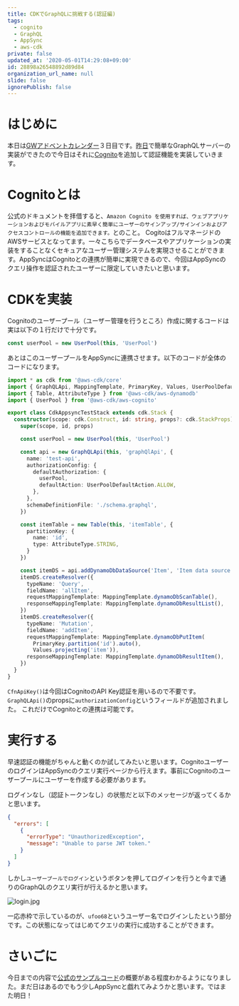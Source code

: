 ```yaml
---
title: CDKでGraphQLに挑戦する(認証編)
tags:
  - cognito
  - GraphQL
  - AppSync
  - aws-cdk
private: false
updated_at: '2020-05-01T14:29:08+09:00'
id: 28898a26548892d89d84
organization_url_name: null
slide: false
ignorePublish: false
---
```

# はじめに

本日は[GWアドベントカレンダー](https://gw-advent.9wick.com/calendars/2020/89)３日目です。[昨日](https://qiita.com/ufoo68/items/512b74156789a128bc95)で簡単なGraphQLサーバーの実装ができたので今日はそれに[Cognito](https://aws.amazon.com/jp/cognito/)を追加して認証機能を実装していきます。

# Cognitoとは

公式のドキュメントを拝借すると、`Amazon Cognito を使用すれば、ウェブアプリケーションおよびモバイルアプリに素早く簡単にユーザーのサインアップ/サインインおよびアクセスコントロールの機能を追加できます。`とのこと。
CogitoはフルマネージドのAWSサービスとなってます。一々こちらでデータベースやアプリケーションの実装をすることなくセキュアなユーザー管理システムを実現させることができます。AppSyncはCognitoとの連携が簡単に実現できるので、今回はAppSyncのクエリ操作を認証されたユーザーに限定していきたいと思います。

# CDKを実装

Cognitoのユーザープール（ユーザー管理を行うところ）作成に関するコードは実は以下の１行だけで十分です。

```typescript
const userPool = new UserPool(this, 'UserPool')
```

あとはこのユーザープールをAppSyncに連携させます。以下のコードが全体のコードになります。

```typescript
import * as cdk from '@aws-cdk/core'
import { GraphQLApi, MappingTemplate, PrimaryKey, Values, UserPoolDefaultAction } from '@aws-cdk/aws-appsync'
import { Table, AttributeType } from '@aws-cdk/aws-dynamodb'
import { UserPool } from '@aws-cdk/aws-cognito'

export class CdkAppsyncTestStack extends cdk.Stack {
  constructor(scope: cdk.Construct, id: string, props?: cdk.StackProps) {
    super(scope, id, props)

    const userPool = new UserPool(this, 'UserPool')

    const api = new GraphQLApi(this, 'graphQlApi', {
      name: 'test-api',
      authorizationConfig: {
        defaultAuthorization: {
          userPool,
          defaultAction: UserPoolDefaultAction.ALLOW,
        },
      },
      schemaDefinitionFile: './schema.graphql',
    })

    const itemTable = new Table(this, 'itemTable', {
      partitionKey: {
        name: 'id',
        type: AttributeType.STRING,
      }
    })

    const itemDS = api.addDynamoDbDataSource('Item', 'Item data source', itemTable)
    itemDS.createResolver({
      typeName: 'Query',
      fieldName: 'allItem',
      requestMappingTemplate: MappingTemplate.dynamoDbScanTable(),
      responseMappingTemplate: MappingTemplate.dynamoDbResultList(),
    })
    itemDS.createResolver({
      typeName: 'Mutation',
      fieldName: 'addItem',
      requestMappingTemplate: MappingTemplate.dynamoDbPutItem(
        PrimaryKey.partition('id').auto(),
        Values.projecting('item')),
      responseMappingTemplate: MappingTemplate.dynamoDbResultItem(),
    })
  }
}

```

`CfnApiKey()`は今回はCognitoのAPI Key認証を用いるので不要です。`GraphQLApi()`のpropsに`authorizationConfig`というフィールドが追加されました。
これだけでCognitoとの連携は可能です。

# 実行する

早速認証の機能がちゃんと動くのか試してみたいと思います。CognitoユーザーのログインはAppSyncのクエリ実行ページから行えます。事前にCognitoのユーザープールにユーザーを作成する必要があります。

ログインなし（認証トークンなし）の状態だと以下のメッセージが返ってくるかと思います。

```json
{
  "errors": [
    {
      "errorType": "UnauthorizedException",
      "message": "Unable to parse JWT token."
    }
  ]
}
```

しかし`ユーザープールでログイン`というボタンを押してログインを行うと今まで通りのGraphQLのクエリ実行が行えるかと思います。

![login.jpg](https://qiita-image-store.s3.ap-northeast-1.amazonaws.com/0/209689/aeda49af-ad09-66f1-af69-bf88d496dc12.jpeg)

一応赤枠で示しているのが、`ufoo68`というユーザー名でログインしたという部分です。この状態になってはじめてクエリの実行に成功することができます。

# さいごに

今日までの内容で[公式のサンプルコード](https://docs.aws.amazon.com/cdk/api/latest/docs/aws-appsync-readme.html)の概要がある程度わかるようになりました。まだ日はあるのでもう少しAppSyncと戯れてみようかと思います。ではまた明日！
